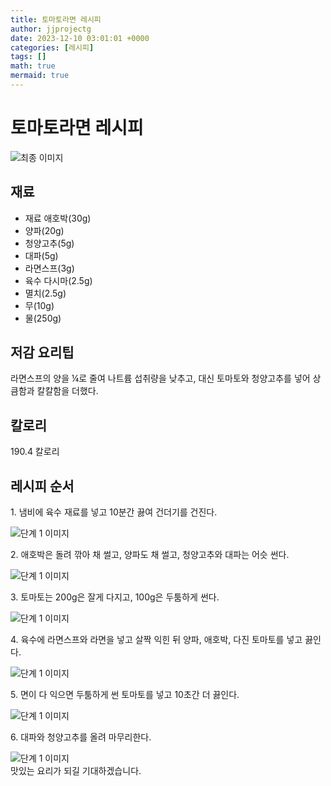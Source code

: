 ```yaml
---
title: 토마토라면 레시피
author: jjprojectg
date: 2023-12-10 03:01:01 +0000
categories: [레시피]
tags: []
math: true
mermaid: true
---
```

<meta name="og:type" content="website"/>
<meta charset="UTF-8"/>
<div class="header">
  <h1>토마토라면 레시피</h1>
</div>

<div class="container my-4">
  <div class="row">
    <div class="col-12 col-md-6">
      <div class="recipe-image">
        <img src="http://www.foodsafetykorea.go.kr/uploadimg/cook/10_00311_2.png" class="step-image" alt="최종 이미지"/>
      </div>
    </div>
    <div class="col-12 col-md-6">
      <div class="ingredients">
        <h2>재료</h2>
        <ul class="card">
          <li> 재료 애호박(30g) </li>
          <li>  양파(20g) </li>
          <li>  청양고추(5g) </li>
          <li>  대파(5g) </li>
          <li> 라면스프(3g) </li>
          <li> 육수 다시마(2.5g) </li>
          <li>  멸치(2.5g) </li>
          <li>  무(10g) </li>
          <li>  물(250g) </li>
</ul>
      </div>
    </div>
    <div class="col-12 col-md-6">
      <div class="ingredients">
        <h2>저감 요리팁</h2>
        <div class="card"> 
          <p>
            라면스프의 양을 ¼로 줄여 나트륨 섭취량을 낮추고,
대신 토마토와 청양고추를 넣어 상큼함과 칼칼함을 더했다.
          </p>
        </div>
      </div>
      <div class="ingredients">
        <h2>칼로리</h2>
        <div class="card"> 
          <p>
            190.4 칼로리
          </p>
        </div>
      </div>
    </div>
  </div>

  <h2 class="my-4">레시피 순서</h2>
  <div class="card recipe-card">
    <div class="card-body recipe-step">
      <p class="card-text step-description">1. 냄비에 육수 재료를 넣고 10분간
끓여 건더기를 건진다.</p>
      <img src="http://www.foodsafetykorea.go.kr/uploadimg/cook/20_00311_1.png" alt="단계 1 이미지" class="step-image"/>
    </div>
  </div>
  <div class="card recipe-card">
    <div class="card-body recipe-step">
      <p class="card-text step-description">2. 애호박은 돌려 깎아 채 썰고, 양파도
채 썰고, 청양고추와 대파는
어슷 썬다.</p>
      <img src="http://www.foodsafetykorea.go.kr/uploadimg/cook/20_00311_2.png" alt="단계 1 이미지" class="step-image"/>
    </div>
  </div>
  <div class="card recipe-card">
    <div class="card-body recipe-step">
      <p class="card-text step-description">3. 토마토는 200g은 잘게 다지고,
100g은 두툼하게 썬다.</p>
      <img src="http://www.foodsafetykorea.go.kr/uploadimg/cook/20_00311_3.png" alt="단계 1 이미지" class="step-image"/>
    </div>
  </div>
  <div class="card recipe-card">
    <div class="card-body recipe-step">
      <p class="card-text step-description">4. 육수에 라면스프와 라면을 넣고
살짝 익힌 뒤 양파, 애호박, 다진
토마토를 넣고 끓인다.</p>
      <img src="http://www.foodsafetykorea.go.kr/uploadimg/cook/20_00311_4.png" alt="단계 1 이미지" class="step-image"/>
    </div>
  </div>
  <div class="card recipe-card">
    <div class="card-body recipe-step">
      <p class="card-text step-description">5. 면이 다 익으면 두툼하게 썬
토마토를 넣고 10초간 더 끓인다.</p>
      <img src="http://www.foodsafetykorea.go.kr/uploadimg/cook/20_00311_5.png" alt="단계 1 이미지" class="step-image"/>
    </div>
  </div>
  <div class="card recipe-card">
    <div class="card-body recipe-step">
      <p class="card-text step-description">6. 대파와 청양고추를 올려 마무리한다.</p>
      <img src="http://www.foodsafetykorea.go.kr/uploadimg/cook/20_00311_6.png" alt="단계 1 이미지" class="step-image"/>
    </div>
  </div>

</div>
맛있는 요리가 되길 기대하겠습니다.
